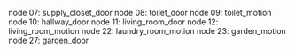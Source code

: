 node 07: supply_closet_door
node 08: toilet_door
node 09: toilet_motion
node 10: hallway_door
node 11: living_room_door
node 12: living_room_motion
node 22: laundry_room_motion
node 23: garden_motion
node 27: garden_door
